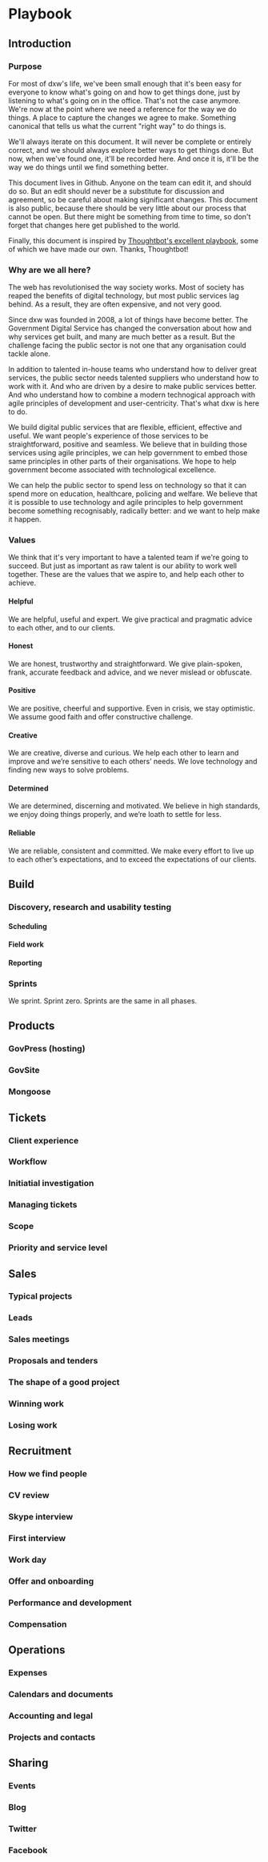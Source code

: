 # Playbook

## Introduction
### Purpose

For most of dxw's life, we've been small enough that it's been easy for everyone to know what's going on and how to get things done, just by listening to what's going on in the office. That's not the case anymore. We're now at the point where we need a reference for the way we do things. A place to capture the changes we agree to make. Something canonical that tells us what the current "right way" to do things is.

We'll always iterate on this document. It will never be complete or entirely correct, and we should always explore better ways to get things done. But now, when we've found one, it'll be recorded here. And once it is, it'll be the way we do things until we find something better.

This document lives in Github. Anyone on the team can edit it, and should do so. But an edit should never be a substitute for discussion and agreement, so be careful about making significant changes. This document is also public, because there should be very little about our process that cannot be open. But there might be something from time to time, so don't forget that changes here get published to the world.

Finally, this document is inspired by [Thoughtbot's excellent playbook](https://playbook.thoughtbot.com/), some of which we have made our own. Thanks, Thoughtbot!

### Why are we all here?

The web has revolutionised the way society works. Most of society has reaped the benefits of digital technology, but most public services lag behind. As a result, they are often expensive, and not very good. 

Since dxw was founded in 2008, a lot of things have become better. The Government Digital Service has changed the conversation about how and why services get built, and many are much better as a result. But the challenge facing the public sector is not one that any organisation could tackle alone. 

In addition to talented in-house teams who understand how to deliver great services, the public sector needs talented suppliers who understand how to work with it. And who are driven by a desire to make public services better. And who understand how to combine a modern technogical approach with agile principles of development and user-centricity. That's what dxw is here to do.

We build digital public services that are flexible, efficient, effective and useful. We want people's experience of those services to be straightforward, positive and seamless. We believe that in building those services using agile principles, we can help government to embed those same principles in other parts of their organisations. We hope to help government become associated with technological excellence.

We can help the public sector to spend less on technology so that it can spend more on education, healthcare, policing and welfare. We believe that it is possible to use technology and agile principles to help government become something recognisably, radically better: and we want to help make it happen.

### Values

We think that it's very important to have a talented team if we're going to succeed. But just as important as raw talent is our ability to work well together. These are the values that we aspire to, and help each other to achieve.

#### Helpful
We are helpful, useful and expert. We give practical and pragmatic advice to each other, and to our clients.

#### Honest
We are honest, trustworthy and straightforward. We give plain-spoken, frank, accurate feedback and advice, and we never mislead or obfuscate.

#### Positive
We are positive, cheerful and supportive. Even in crisis, we stay optimistic. We assume good faith and offer constructive challenge.

#### Creative
We are creative, diverse and curious. We help each other to learn and improve and we’re sensitive to each others’ needs. We love technology and finding new ways to solve problems.

#### Determined
We are determined, discerning and motivated. We believe in high standards, we enjoy doing things properly, and we’re loath to settle for less.

#### Reliable
We are reliable, consistent and committed. We make every effort to live up to each other’s expectations, and to exceed the expectations of our clients.  

## Build

### Discovery, research and usability testing

#### Scheduling
#### Field work
#### Reporting
### Sprints
We sprint. Sprint zero. Sprints are the same in all phases.

## Products
### GovPress (hosting)
### GovSite
### Mongoose

## Tickets
### Client experience
### Workflow
### Initiatial investigation
### Managing tickets
### Scope
### Priority and service level

## Sales
### Typical projects
### Leads
### Sales meetings
### Proposals and tenders
### The shape of a good project
### Winning work
### Losing work

## Recruitment
### How we find people
### CV review
### Skype interview
### First interview
### Work day
### Offer and onboarding
### Performance and development
### Compensation

## Operations
### Expenses
### Calendars and documents
### Accounting and legal
### Projects and contacts

## Sharing
### Events
### Blog
### Twitter
### Facebook
